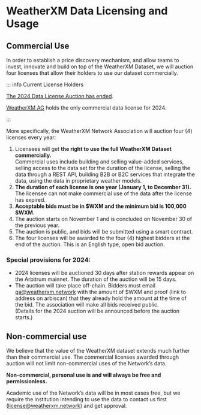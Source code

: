 # WeatherXM Data Licensing and Usage

## Commercial Use

In order to establish a price discovery mechanism, and allow teams to invest, innovate and
build on top of the WeatherXM Dataset, we will auction four licenses that allow their holders
to use our dataset commercially.

::: info Current License Holders

[The 2024 Data License Auction has ended](https://paragraph.xyz/@weatherxm/data-license-2024-winners). 

[WeatherXM AG](https://weatherxm.com) holds the only commercial data license for 2024.

:::

More specifically, the WeatherXM Network Association will auction four (4) licenses every year:

1. Licensees will get **the right to use the full WeatherXM Dataset commercially.**   
Commercial uses include building and selling value-added services, selling access to the data set for the duration of the license, selling the data through a REST API, building B2B or B2C services that integrate the data, using the data in proprietary weather models.
2. **The duration of each license is one year (January 1, to December 31).**   
The licensee can not make commercial use of the data after the license has expired.
3. **Acceptable bids must be in $WXM and the minimum bid is 100,000 $WXM.**
4. The auction starts on November 1 and is concluded on November 30 of the previous year.
5. The auction is public, and bids will be submitted using a smart contract.
6. The four licenses will be awarded to the four (4) highest bidders at the end of the auction. This is an English type, open bid auction.

### Special provisions for 2024:
- 2024 licenses will be auctioned 30 days after station rewards appear on the Arbitrum mainnet. The duration of the auction will be 15 days.
- The auction will take place off-chain. Bidders must email ga@weatherxm.network with the amount of $WXM and proof (link to address on arbiscan) that they already hold the amount at the time of the bid. The association will make all bids received public.\
(Details for the 2024 auction will be announced before the auction starts.)


## Non-commercial use

We believe that the value of the WeatherXM dataset extends much further than their commercial use.
The commercial licenses awarded through auction will not limit non-commercial uses of the Network’s data. 

**Non-commercial, personal use is and will always be free and permissionless.**

Academic use of the Network’s data will be in most cases free, but we require the institution intending to use the data to contact
us first (license@weatherxm.network) and get approval.
